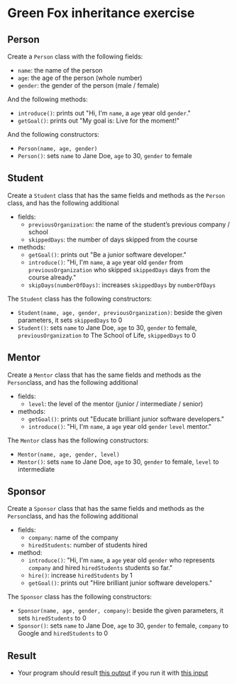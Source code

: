 # Green Fox inheritance exercise

## Person
Create a `Person` class with the following fields:
- `name`: the name of the person
- `age`: the age of the person (whole number)
- `gender`: the gender of the person (male / female)


And the following methods:
- `introduce()`: prints out "Hi, I'm `name`, a `age` year old `gender`."
- `getGoal()`: prints out "My goal is: Live for the moment!"


And the following constructors:
- `Person(name, age, gender)`
- `Person()`: sets `name` to Jane Doe, `age` to 30, `gender` to female


## Student
Create a `Student` class that has the same fields and methods as the `Person` class, and has the following additional
- fields:
    - `previousOrganization`: the name of the student’s previous company / school
    - `skippedDays`: the number of days skipped from the course
- methods:
    - `getGoal()`: prints out "Be a junior software developer."
    - `introduce()`: "Hi, I'm `name`, a `age` year old `gender` from `previousOrganization` who skipped `skippedDays` days from the course already."
    - `skipDays(numberOfDays)`: increases `skippedDays` by `numberOfDays`

The `Student` class has the following constructors:
- `Student(name, age, gender, previousOrganization)`: beside the given parameters, it sets `skippedDays` to 0
- `Student()`: sets `name` to Jane Doe, `age` to 30, `gender` to female, `previousOrganization` to The School of Life, `skippedDays` to 0

## Mentor
Create a `Mentor` class that has the same fields and methods as the `Person`class, and has the following additional
- fields:
    - `level`: the level of the mentor (junior / intermediate / senior)
- methods:
    - `getGoal()`: prints out "Educate brilliant junior software developers."
    - `introduce()`: "Hi, I'm `name`, a `age` year old `gender` `level` mentor."


The `Mentor` class has the following constructors:
- `Mentor(name, age, gender, level)`
- `Mentor()`: sets `name` to Jane Doe, `age` to 30, `gender` to female, `level` to intermediate


## Sponsor
Create a `Sponsor` class that has the same fields and methods as the `Person`class, and has the following additional
- fields:
    - `company`: name of the company
    - `hiredStudents`: number of students hired
- method:
    - `introduce()`: "Hi, I'm `name`, a `age` year old `gender` who represents `company` and hired `hiredStudents` students so far."
    - `hire()`: increase `hiredStudents` by 1
    - `getGoal()`: prints out "Hire brilliant junior software developers."


The `Sponsor` class has the following constructors:
- `Sponsor(name, age, gender, company)`: beside the given parameters, it sets `hiredStudents` to 0
- `Sponsor()`: sets `name` to Jane Doe, `age` to 30, `gender` to female, `company` to Google and `hiredStudents` to 0

## Result
- Your program should result [this output](green-fox-shorter-c%23_output.md) if you run it with [this input](green-fox-shorter-c%23_input.md)
